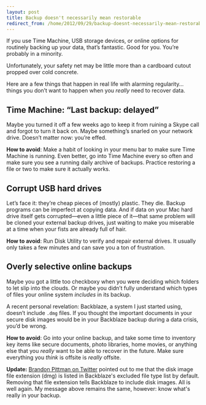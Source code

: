 ```yaml
---
layout: post
title: Backup doesn't necessarily mean restorable
redirect_from: /home/2012/09/29/backup-doesnt-necessarily-mean-restorable/index.html
---
```

<p>If you use Time Machine, USB storage devices, or online options for routinely backing up your data, that’s fantastic. Good for you. You’re probably in a minority.</p>

<p>Unfortunately, your safety net may be little more than a cardboard cutout propped over cold concrete.</p>

<p>Here are a few things that happen in real life with alarming regularity… things you don’t want to happen when you <em>really</em> need to recover data.</p>

<h2 id="timemachine:lastbackup:delayed">Time Machine: “Last backup: delayed”</h2>

<p>Maybe you turned it off a few weeks ago to keep it from ruining a Skype call and forgot to turn it back on. Maybe something’s snarled on your network drive. Doesn’t matter now: you’re effed.</p>

<p><strong>How to avoid</strong>: Make a habit of looking in your menu bar to make sure Time Machine is running. Even better, go into Time Machine every so often and make sure you see a running daily archive of backups. Practice restoring a file or two to make sure it actually works.</p>

<h2 id="corruptusbharddrives">Corrupt USB hard drives</h2>

<p>Let’s face it: they’re cheap pieces of (mostly) plastic. They die. Backup programs can be imperfect at copying data. And if data on your Mac hard drive itself gets corrupted—even a little piece of it—that same problem will be cloned your external backup drives, just waiting to make you miserable at a time when your fists are already full of hair.</p>

<p><strong>How to avoid</strong>: Run Disk Utility to verify and repair external drives. It usually only takes a few minutes and can save you a ton of frustration.</p>

<h2 id="overlyselectiveonlinebackups">Overly selective online backups</h2>

<p>Maybe you got a little too checkboxy when you were deciding which folders to let slip into the clouds. Or maybe you didn’t fully understand which types of files your online system <em>includes</em> in its backup.</p>

<p>A recent personal revelation: Backblaze, a system I just started using, doesn’t include <code>.dmg</code> files. If you thought the important documents in your secure disk images would be in your Backblaze backup during a data crisis, you’d be wrong.</p>

<p><strong>How to avoid</strong>: Go into your online backup, and take some time to inventory key items like secure documents, photo libraries, home movies, or anything else that you <em>really</em> want to be able to recover in the future. Make sure everything you <em>think</em> is offsite is <em>really</em> offsite.</p><p><strong>Update:</strong> <a href="https://mobile.twitter.com/brandonpittman/status/252723226977906688">Brandon Pittman on Twitter</a> pointed out to me that the disk image file extension (dmg) is listed in Backblaze's excluded file type list by default. Removing that file extension tells Backblaze to include disk images. All is well again. My message above remains the same, however: know what's really in your backup.</p>
